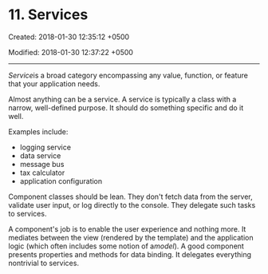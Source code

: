 # 11. Services

Created: 2018-01-30 12:35:12 +0500

Modified: 2018-01-30 12:37:22 +0500

---

*Service*is a broad category encompassing any value, function, or feature that your application needs.

Almost anything can be a service. A service is typically a class with a narrow, well-defined purpose. It should do something specific and do it well.

Examples include:

- logging service
- data service
- message bus
- tax calculator
- application configuration

Component classes should be lean. They don't fetch data from the server, validate user input, or log directly to the console. They delegate such tasks to services.

A component's job is to enable the user experience and nothing more. It mediates between the view (rendered by the template) and the application logic (which often includes some notion of a*model*). A good component presents properties and methods for data binding. It delegates everything nontrivial to services.
